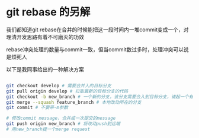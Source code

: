 
# git rebase 的另解

我们都知道git rebase在合并的时候能把这一段时间内一堆commit变成一个，对理清开发思路有着不可磨灭的功效

rebase冲突处理的数量与commit一致，但当commit数过多时，处理冲突可以说是烦死人

以下是我同事给出的一种解决方案

```bash

git checkout develop # 需要合并入的目标分支 
git pull origin develop # 拉取最新的目标分支的代码
git checkout -b new_branch # 一个新的分支，该分支需要合入到目标分支，请起一个有意义的名字
git merge --squash feature_branch # 本地改动所在的分支
git commit # 不要带-m参数

# 修改commit message，合并成一次提交的message
git push origin new_branch # 将改动push到远端
# 用new_branch提一个merge request
```

